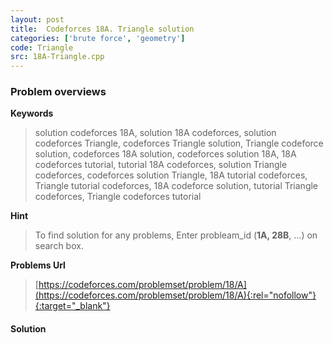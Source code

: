 ```yaml
---
layout: post
title:  Codeforces 18A. Triangle solution
categories: ['brute force', 'geometry']
code: Triangle
src: 18A-Triangle.cpp
---
```

### **Problem overviews**

**Keywords**
> solution codeforces 18A, solution 18A codeforces, solution codeforces Triangle, codeforces Triangle solution, Triangle codeforce solution, codeforces 18A solution, codeforces solution 18A, 18A codeforces tutorial, tutorial 18A codeforces, solution Triangle codeforces, codeforces solution Triangle, 18A tutorial codeforces, Triangle tutorial codeforces, 18A codeforce solution, tutorial Triangle codeforces, Triangle codeforces tutorial

**Hint**
> To find solution for any problems, Enter probleam_id (**1A, 28B**, ...) on search box. 

**Problems Url**
> [https://codeforces.com/problemset/problem/18/A](https://codeforces.com/problemset/problem/18/A){:rel="nofollow"}{:target="_blank"}

#### **Solution**



